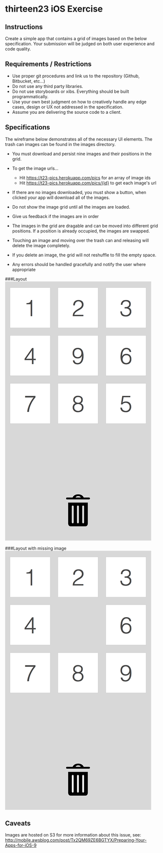# thirteen23 iOS Exercise

## Instructions
Create a simple app that contains a grid of images based on the below specification. Your submission will be judged on both user experience and code quality.

## Requirements / Restrictions
- Use proper git procedures and link us to the repository (Github, Bitbucket, etc…)
- Do not use any third party libraries.
- Do not use storyboards or xibs. Everything should be built programmatically.
- Use your own best judgment on how to creatively handle any edge cases, design or UX not addressed in the specification.
- Assume you are delivering the source code to a client.

## Specifications
The wireframe below demonstrates all of the necessary UI elements. The trash can images can be found in the images directory.

- You must download and persist nine images and their positions in the grid.

- To get the image urls...
    - Hit https://t23-pics.herokuapp.com/pics for an array of image ids
    - Hit https://t23-pics.herokuapp.com/pics/{id} to get each image's
      url
      
- If there are no images downloaded, you must show a button, when clicked your app will download all of the images.
- Do not show the image grid until all the images are loaded.
- Give us feedback if the images are in order
- The images in the grid are dragable and can be moved into different grid positions. If a position is already occupied, the images are swapped.
- Touching an image and moving over the trash can and releasing will delete the image completely.
- If you delete an image, the grid will not reshuffle to fill the empty space.
- Any errors should be handled gracefully and notify the user where appropriate

###Layout
![](./layout.png)

###Layout with missing image
![](./layout-missing.png)

## Caveats
Images are hosted on S3 for more information about this issue, see:
http://mobile.awsblog.com/post/Tx2QM69ZE6BGTYX/Preparing-Your-Apps-for-iOS-9


